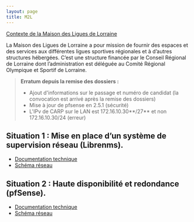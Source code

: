 ```yaml
---
layout: page
title: M2L
---
```

[Contexte de la Maison des Ligues de Lorraine](https://drive.google.com/file/d/1TqbR8jIwPz3xXZPsOu6AZ-ewkM6hCavd/view?usp=sharing)

La Maison des Ligues de Lorraine a pour mission de fournir des espaces et des services aux différentes ligues sportives régionales et à d’autres structures hébergées. C’est une structure financée par le Conseil Régional de Lorraine dont l’administration est déléguée au Comité Régional Olympique et Sportif de Lorraine.

> **Erratum depuis la remise des dossiers :**
> - Ajout d'informations sur le passage et numéro de candidat (la convocation est arrivé après la remise des dossiers)
> - Mise à jour de pfsense en 2.5.1 (sécurité)
> - L'IPv de CARP sur le LAN est 172.16.10.30**/27** et non 172.16.10.30/24 (erreur)

## Situation 1 : Mise en place d’un système de supervision réseau (Librenms).

- [Documentation technique](https://drive.google.com/file/d/1wS0NtZmvlfT2-_uVPVPxAye4WpX2KhGV/view?usp=sharing)
- [Schéma réseau](https://drive.google.com/file/d/1_LPzPVN9tXUFSoFHhk_kOg2m2V2lMw6J/view?usp=sharing)

## Situation 2 : Haute disponibilité et redondance (pfSense).

- [Documentation technique](https://drive.google.com/file/d/1wS0NtZmvlfT2-_uVPVPxAye4WpX2KhGV/view?usp=sharing)
- [Schéma réseau](https://drive.google.com/file/d/1xvsjJ8f8J5Wuy7NK6WXVSAqthxfV8lD5/view?usp=sharing)
